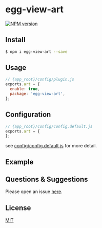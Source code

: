 # egg-view-art

[![NPM version][npm-image]][npm-url]

[npm-image]: https://img.shields.io/npm/v/egg-view-art.svg?style=flat-square
[npm-url]: https://npmjs.org/package/egg-view-art

## Install

```bash
$ npm i egg-view-art --save
```

## Usage

```js
// {app_root}/config/plugin.js
exports.art = {
  enable: true,
  package: 'egg-view-art',
};
```

## Configuration

```js
// {app_root}/config/config.default.js
exports.art = {
};
```

see [config/config.default.js](config/config.default.js) for more detail.

## Example

<!-- example here -->

## Questions & Suggestions

Please open an issue [here](https://github.com/eggjs/egg/issues).

## License

[MIT](LICENSE)
